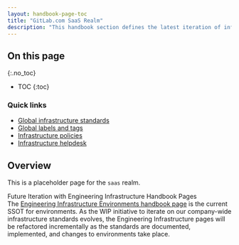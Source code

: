 ```yaml
---
layout: handbook-page-toc
title: "GitLab.com SaaS Realm"
description: "This handbook section defines the latest iteration of infrastructure standards for AWS and GCP across all departments and groups at GitLab."
---
```


## On this page
{:.no_toc}

- TOC
{:toc}

### Quick links

* [Global infrastructure standards](/handbook/infrastructure-standards/)
* [Global labels and tags](/handbook/infrastructure-standards/labels-tags/)
* [Infrastructure policies](/handbook/infrastructure-standards/policies/)
* [Infrastructure helpdesk](/handbook/infrastructure-standards/helpdesk/)

## Overview

This is a placeholder page for the `saas` realm.

<div class="panel panel-info">
<div class="panel-heading">
Future Iteration with Engineering Infrastructure Handbook Pages
</div>
<div class="panel-body">
The <a href="/handbook/engineering/infrastructure/environments/">Engineering Infrastructure Environments handbook page</a> is the current SSOT for environments. As the WIP initiative to iterate on our company-wide infrastructure standards evolves, the Engineering Infrastructure pages will be refactored incrementally as the standards are documented, implemented, and changes to environments take place.
</div>
</div>

